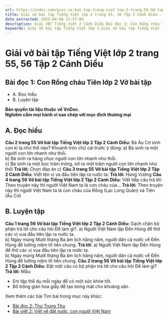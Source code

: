 ```yaml
---
url: https://vndoc.com/giai-vo-bai-tap-tieng-viet-lop-2-trang-55-56-tap-2-canh-dieu-321499
title: Giải vở bài tập Tiếng Việt lớp 2 trang 55, 56 Tập 2 Cánh Diều - VnDoc.com
date_extracted: 2025-04-08 11:57:09
description: Giải VBT Tiếng Việt 2 Cánh Diều Bài đọc 1: Con Rồng cháu Tiên trang 55 được biên soạn nhằm giúp các em HS học tập tốt môn Tiếng Việt lớp 2 Cánh Diều. Mời các bạn tham khảo.
keywords: Giải Vở bài tập Tiếng Việt lớp 2,Giải vở bài tập Tiếng Việt lớp 2 trang 55 Tập 2 Cánh Diều,Giải Bài đọc 1 Con Rồng cháu Tiên lớp 4 Vở bài tập,Bài 32 Người Việt Nam lớp 2 Vở bài tập,Giải VBT Tiếng Việt lớp 2 Tập 2 trang 55 Cánh Diều,Giải Bài đọc 1 Con Rồng cháu Tiên lớp 2 Cánh Diều,Giải vbt Tiếng Việt lớp 2
---
```


# Giải vở bài tập Tiếng Việt lớp 2 trang 55, 56 Tập 2 Cánh Diều
## **Bài đọc 1: Con Rồng cháu Tiên lớp 2 Vở bài tập**
  * A. Đọc hiểu
  * B. Luyện tập

**Bản quyền tài liệu thuộc về VnDoc.**  
**Nghiêm cấm mọi hành vi sao chép với mục đích thương mại**
## **A. Đọc hiểu**
**Câu 2 trang 55 Vở bài tập Tiếng Việt lớp 2 Tập 2 Cánh Diều:** Bà Âu Cơ sinh con kì lạ như thế nào? Khoanh tròn chữ cái trước ý đúng:
a\) Bà sinh ra một người con lớn nhanh như thổi.  
b\) Bà sinh ra hàng chục người con lớn nhanh như thổi.  
c\) Bà sinh ra một bọc trăm trứng, nở ra một trăm người con lớn nhanh như thổi
**Trả lời:**
Chọn đáp án c\)
**Câu 3 trang 55 Vở bài tập Tiếng Việt lớp 2 Tập 2 Cánh Diều:** Viết tên vị va đầu tiên lập ra nước ta:
**Trả lời:**
Hùng Vương
**Câu 4 trang 56 Vở bài tập Tiếng Việt lớp 2 Tập 2 Cánh Diều:** Viết tiếp câu trả lời:
Theo truyện này thì người Việt Nam ta là con cháu của...
**Trả lời:**
Theo truyện này thì người Việt Nam ta là con cháu của Rồng \(Lạc Long Quân\) và Tiên \(Âu Cơ\)
## **B. Luyện tập**
**Câu 1 trang 56 Vở bài tập Tiếng Việt lớp 2 Tập 2 Cánh Diều:** Gạch chân bộ phận trả lời cho câu hỏi Để làm gì?.
a\) Người Việt Nam lập Đền Hùng để thờ các vị vua đầu tiên lập ra nước ta.  
b\) Ngày mùng Mười tháng Ba âm lịch hằng năm, người dân cả nước về Đền Hùng để tưởng niệm tổ tiên chung.
**Trả lời:**
a\) Người Việt Nam lập Đền Hùng để thờ các vị vua đầu tiên lập ra nước ta.  
b\) Ngày mùng Mười tháng Ba âm lịch hằng năm, người dân cả nước về Đền Hùng để tưởng niệm tổ tiên chung.
**Câu 2 trang 56 Vở bài tập Tiếng Việt lớp 2 Tập 2 Cánh Diều:** Đặt một câu có bộ phận trả lời cho câu hỏi Để làm gì?
**Trả lời:**
Mẫu:
  * Em tập thể dụ mỗi ngày để có một sức khỏe tốt.
  * Bố trồng giàn hoa giấy để tạo bóng mát cho khoảng sân.

Xem thêm các bài Tìm bài trong mục này khác:
  * [Bài đọc 2: Thư Trung Thu](</giai-vo-bai-tap-tieng-viet-lop-2-trang-56-57-tap-2-canh-dieu-321504>)
  * [Bài viết 2: Viết về đất nước, con người Việt Nam](</giai-vo-bai-tap-tieng-viet-lop-2-trang-57-58-tap-2-canh-dieu-321506>)

